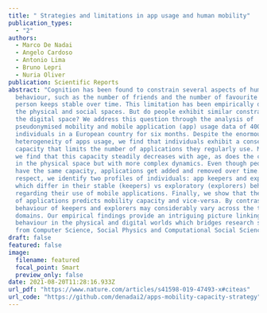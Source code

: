 ```yaml
---
title: " Strategies and limitations in app usage and human mobility"
publication_types:
  - "2"
authors:
  - Marco De Nadai
  - Angelo Cardoso
  - Antonio Lima
  - Bruno Lepri
  - Nuria Oliver
publication: Scientific Reports
abstract: "Cognition has been found to constrain several aspects of human
  behaviour, such as the number of friends and the number of favourite places a
  person keeps stable over time. This limitation has been empirically defined in
  the physical and social spaces. But do people exhibit similar constraints in
  the digital space? We address this question through the analysis of
  pseudonymised mobility and mobile application (app) usage data of 400,000
  individuals in a European country for six months. Despite the enormous
  heterogeneity of apps usage, we find that individuals exhibit a conserved
  capacity that limits the number of applications they regularly use. Moreover,
  we find that this capacity steadily decreases with age, as does the capacity
  in the physical space but with more complex dynamics. Even though people might
  have the same capacity, applications get added and removed over time. In this
  respect, we identify two profiles of individuals: app keepers and explorers,
  which differ in their stable (keepers) vs exploratory (explorers) behaviour
  regarding their use of mobile applications. Finally, we show that the capacity
  of applications predicts mobility capacity and vice-versa. By contrast, the
  behaviour of keepers and explorers may considerably vary across the two
  domains. Our empirical findings provide an intriguing picture linking human
  behaviour in the physical and digital worlds which bridges research studies
  from Computer Science, Social Physics and Computational Social Sciences."
draft: false
featured: false
image:
  filename: featured
  focal_point: Smart
  preview_only: false
date: 2021-08-20T11:28:16.933Z
url_pdf: "https://www.nature.com/articles/s41598-019-47493-x#citeas"
url_code: "https://github.com/denadai2/apps-mobility-capacity-strategy"
---
```

